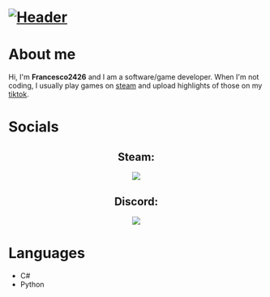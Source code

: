 # [![Header](https://user-images.githubusercontent.com/77923481/123505129-484ee580-d62b-11eb-868f-cbd6f6beaf14.png)](https://www.tiktok.com/@francesco2426_/)

# About me
Hi, I'm **Francesco2426** and I am a software/game developer. When I'm not coding, I usually play games on [steam](https://steamcommunity.com/id/Francesco24/) and upload highlights of those on my [tiktok](https://www.tiktok.com/@francesco2426_/).

# Socials
  <h2 align="center">Steam:</h2>
  <p align="center">
    <img src="https://badges.steamprofile.com/profile/default/steam/76561198325366718.png" />
  </p>
  <h2 align="center">Discord:</h2>
  <p align="center">
    <img src="https://discord.c99.nl/widget/theme-1/244300437723807745.png" />
  </p>
  
# Languages 
- C#
- Python
